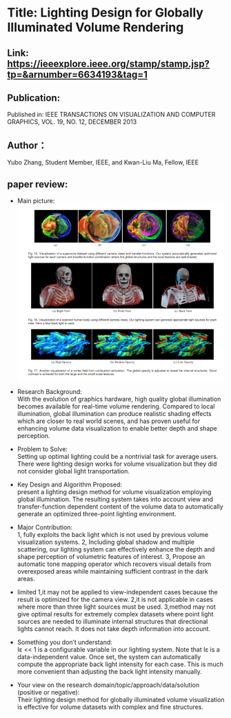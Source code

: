 # Title: Lighting Design for Globally Illuminated Volume Rendering
## Link: https://ieeexplore.ieee.org/stamp/stamp.jsp?tp=&arnumber=6634193&tag=1
## Publication:  
Published in: IEEE TRANSACTIONS ON VISUALIZATION AND COMPUTER GRAPHICS, VOL. 19, NO. 12, DECEMBER 2013
## Author：
Yubo Zhang, Student Member, IEEE, and Kwan-Liu Ma, Fellow, IEEE 
## paper review:
* Main picture:  
![](https://github.com/guansLab/PaperReading/blob/master/Zhengyong_Ren/Screenshot%20from%202019-11-12%2010-17-37.png)
* Research Background:  
With the evolution of graphics hardware, high quality global illumination becomes available for real-time volume rendering.
Compared to local illumination, global illumination can produce realistic shading effects which are closer to real world scenes, and has proven useful for enhancing volume data visualization to enable better depth and shape perception. 

* Problem to Solve:  
Setting up optimal lighting could be a nontrivial task for average users. There were lighting design works for volume visualization but they did not consider global light transportation. 
* Key Design and Algorithm Proposed:  
  present a lighting design method for volume visualization employing global illumination.
The resulting system takes into account view and transfer-function dependent content of the volume data to automatically generate an optimized three-point lighting environment.
 
* Major Contribution:  
1, fully exploits the back light which is not used by previous volume visualization systems. 
2, Including global shadow and multiple scattering, our lighting system can effectively enhance the depth and shape
perception of volumetric features of interest. 
3, Propose an automatic tone mapping operator which recovers visual details
from overexposed areas while maintaining sufficient contrast in the dark areas. 
* limited
1,it may not be applied to view-independent cases because the result is
optimized for the camera view. 
2,it is not applicable in cases where more than three light sources must be used. 
3,method may not give optimal results for extremely complex datasets where point light sources are needed to illuminate internal structures that directional lights cannot reach. It does not take depth information
into account.
* Something you don’t understand:  
Iε << 1 is a configurable variable in our lighting system. Note that Iε
is a data-independent value. Once set, the system can automatically
compute the appropriate back light intensity for each case. This is
much more convenient than adjusting the back light intensity manually.
* Your view on the research domain/topic/approach/data/solution (positive or negative):  
Their lighting design method for globally illuminated volume
visualization is effective for volume datasets with complex and fine
structures.
